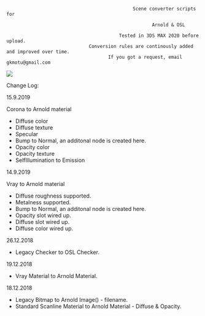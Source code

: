                           
                          
                                                  Scene converter scripts for
                                                           
                                                         Arnold & OSL

                                             Tested in 3DS MAX 2020 before upload.
                                  Conversion rules are continously added and improved over time.
                                         If you got a request, email gkmotu@gmail.com
                               


![](overview.gif)




Change Log:

15.9.2019

Corona to Arnold material

- Diffuse color
- Diffuse texture
- Specular
- Bump to Normal, an additonal node is created here.
- Opacity color
- Opacity texture
- SelfIllumination to Emission


14.9.2019

Vray to Arnold material

- Diffuse roughness supported.
- Metalness supported.
- Bump to Normal, an additonal node is created here.
- Opacity slot wired up.
- Diffuse slot wired up.
- Diffuse color wired up.


26.12.2018

- Legacy Checker to OSL Checker.

19.12.2018

- Vray Material to Arnold Material.

18.12.2018

- Legacy Bitmap to Arnold Image() - filename.
- Standard Scanline Material to Arnold Material - Diffuse & Opacity.



